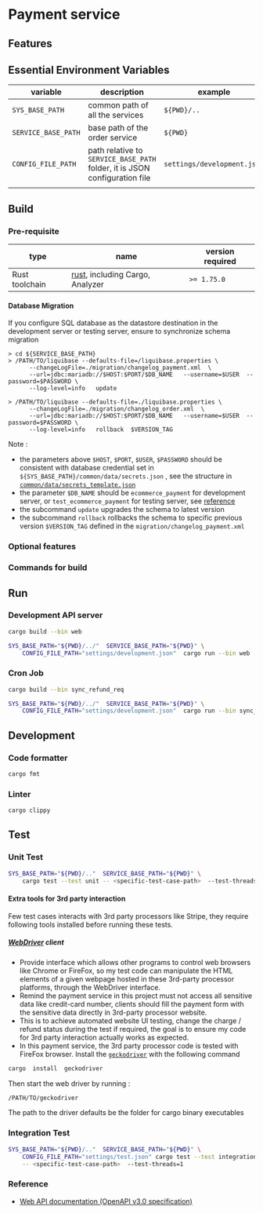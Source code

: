 # Payment service
## Features
## Essential Environment Variables
|variable|description|example|
|--------|-----------|-------|
|`SYS_BASE_PATH`| common path of all the services| `${PWD}/..` |
|`SERVICE_BASE_PATH`| base path of the order service | `${PWD}` |
|`CONFIG_FILE_PATH`| path relative to `SERVICE_BASE_PATH` folder, it is JSON configuration file | `settings/development.json` |
||||

## Build
### Pre-requisite
| type | name | version required |
|------|------|------------------|
| Rust toolchain | [rust](https://github.com/rust-lang/rust), including Cargo, Analyzer | `>= 1.75.0` |


#### Database Migration
If you configure SQL database as the datastore destination in the development server or testing server, ensure to synchronize schema migration
```shell
> cd ${SERVICE_BASE_PATH}
> /PATH/TO/liquibase --defaults-file=/liquibase.properties \
      --changeLogFile=./migration/changelog_payment.xml  \
      --url=jdbc:mariadb://$HOST:$PORT/$DB_NAME   --username=$USER  --password=$PASSWORD \
      --log-level=info   update

> /PATH/TO/liquibase --defaults-file=./liquibase.properties \
      --changeLogFile=./migration/changelog_order.xml  \
      --url=jdbc:mariadb://$HOST:$PORT/$DB_NAME   --username=$USER  --password=$PASSWORD \
      --log-level=info   rollback  $VERSION_TAG
```
Note : 
- the parameters above `$HOST`, `$PORT`, `$USER`, `$PASSWORD` should be consistent with database credential set in `${SYS_BASE_PATH}/common/data/secrets.json` , see the structure in [`common/data/secrets_template.json`](../common/data/secrets_template.json)
- the parameter `$DB_NAME` should be `ecommerce_payment` for development server, or  `test_ecommerce_payment` for testing server, see [reference](../migrations/init_db.sql)
- the subcommand `update` upgrades the schema to latest version
- the subcommand `rollback` rollbacks the schema to specific previous version `$VERSION_TAG` defined in the `migration/changelog_payment.xml`


### Optional features
### Commands for build
## Run
### Development API server
```bash
cargo build --bin web

SYS_BASE_PATH="${PWD}/../"  SERVICE_BASE_PATH="${PWD}" \
    CONFIG_FILE_PATH="settings/development.json"  cargo run --bin web
```

### Cron Job
```bash
cargo build --bin sync_refund_req

SYS_BASE_PATH="${PWD}/../"  SERVICE_BASE_PATH="${PWD}" \
    CONFIG_FILE_PATH="settings/development.json"  cargo run --bin sync_refund_req
```

## Development
### Code formatter
```bash
cargo fmt
```
### Linter
```bash
cargo clippy
```
## Test
### Unit Test
```bash
SYS_BASE_PATH="${PWD}/.."  SERVICE_BASE_PATH="${PWD}" \
    cargo test --test unit -- <specific-test-case-path>  --test-threads=1
```

#### Extra tools for 3rd party interaction
Few test cases interacts with 3rd party processors like Stripe, they require following tools installed before running these tests.
##### [WebDriver](https://developer.mozilla.org/en-US/docs/Web/WebDriver) client
- Provide interface which allows other programs to control web browsers like Chrome or FireFox, so my test code can manipulate the HTML elements of a given webpage hosted in these 3rd-party processor platforms, through the WebDriver interface.
- Remind the payment service in this project must not access all sensitive data like credit-card number, clients should fill the payment form with the sensitive data directly in 3rd-party processor website.
- This is to achieve automated website UI testing, change the charge / refund status during the test if required, the goal is to ensure my code for 3rd party interaction actually works as expected.
- In this payment service, the 3rd party processor code is tested with FireFox browser. Install the [`geckodriver`](https://github.com/mozilla/geckodriver) with the following command

```bash
cargo  install  geckodriver
```

Then start the web driver by running :

```bash
/PATH/TO/geckodriver
```

The path to the driver defaults be the folder for cargo binary executables

### Integration Test
```bash
SYS_BASE_PATH="${PWD}/.."  SERVICE_BASE_PATH="${PWD}" \
    CONFIG_FILE_PATH="settings/test.json" cargo test --test integration \
    -- <specific-test-case-path>  --test-threads=1
```
### Reference
- [Web API documentation (OpenAPI v3.0 specification)](./doc/api/openapi.yaml)
